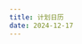 ```yaml
---
title: 计划日历
date: 2024-12-17
---
```

<!-- 
<div id="table-plan" >
-->
<div id="table-plan" style="display:none;">


| 标题           | 开始日期      | 描述                           |
| -------------- | ------------- | ------------------------------ |
| 项目启动会议   | 2024-12-01    | 与团队讨论项目启动细节。       |
| 代码审查       | 2024-12-05    | 审查提交的代码并提供反馈。     |
| 发布版本 1.0   | 2024-12-20    | 发布项目的第一个稳定版本。     |

</div>

<!-- 引入 FullCalendar 的 CSS -->
<link href='https://cdn.jsdelivr.net/npm/fullcalendar@5.11.3/main.min.css' rel='stylesheet' />

<!-- 引入 FullCalendar 的 JS -->
<script src='https://cdn.jsdelivr.net/npm/fullcalendar@5.11.3/main.min.js'></script>


<!-- 日历容器 -->
<div id='calendar'></div>

<!-- 自定义样式（可选） -->
<style>
  #calendar {
    max-width: 900px;
    margin: 40px auto;
  }
</style>

<!-- 初始化 FullCalendar -->
<script>
  document.addEventListener('DOMContentLoaded', function() {
    // 获取隐藏的事件表格
    var eventTableContainer = document.querySelector('#table-plan');
    console.log('eventTableContainer:', eventTableContainer);

    var events = [];

    if (eventTableContainer) {
      var eventTable = eventTableContainer.querySelector('table');
      console.log('eventTable:', eventTable);

      if (eventTable) {
        // 获取所有行，跳过表头
        var rows = eventTable.querySelectorAll('tbody tr');
        console.log('rows:', rows);

        rows.forEach(function(row, index) {
          var cells = row.querySelectorAll('td');
          console.log('cells for row', index + 1, ':', cells);

          if (cells.length >= 3) {            
            console.log('title:', cells[0].innerText.trim());
            console.log('start:', cells[1].innerText.trim());
            console.log('description:', cells[2].innerText.trim());
            var event = {
              title: cells[0].innerText.trim(),
              start: cells[1].innerText.trim(),
              description: cells[2].innerText.trim()
            };
            events.push(event);
            console.log('pushed event:', event);
          } else {
            console.warn('Row', index + 1, 'does not have enough cells.');
          }
        });
      } else {
        console.warn('#table-plan 内未找到 <table> 元素!');
      }
    } else {
      console.warn('#table-plan 容器未找到!');
    }

    console.log('final events:', events);

    var calendarEl = document.getElementById('calendar');
    var calendar = new FullCalendar.Calendar(calendarEl, {
      initialView: 'dayGridMonth',
      locale: 'zh-cn', // 设置语言为中文
      headerToolbar: {
        left: 'prev,next today',
        center: 'title',
        right: 'dayGridMonth,timeGridWeek,timeGridDay'
      },
      events: events,
      eventClick: function(info) {
        if (info.event.extendedProps.description) {
          alert('事件: ' + info.event.title + '\n描述: ' + info.event.extendedProps.description);
        }
      }
    });
    calendar.render();

    // 延迟调用 updateSize 以确保布局正确
    setTimeout(function() {
      calendar.render();
      console.log('Calendar render.');
      calendar.updateSize();
      console.log('Calendar size updated.');
    }, 100);
  });
</script>
